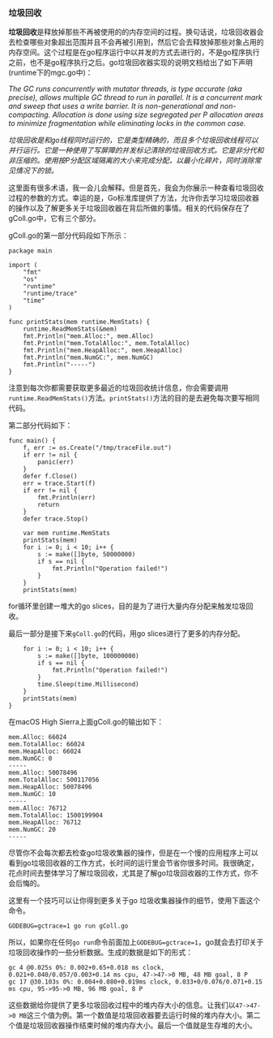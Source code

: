 ### 垃圾回收

**垃圾回收**是释放掉那些不再被使用的的内存空间的过程。换句话说，垃圾回收器会去检查哪些对象超出范围并且不会再被引用到，然后它会去释放掉那些对象占用的内存空间。这个过程是在go程序运行中以并发的方式去进行的，不是go程序执行之前，也不是go程序执行之后。go垃圾回收器实现的说明文档给出了如下声明(runtime下的mgc.go中)：

*The GC runs concurrently with mutator threads, is type accurate (aka precise), allows multiple
 GC thread to run in parallel. It is a concurrent mark and sweep that uses a write barrier. It is non-generational and non-compacting. Allocation is done using size segregated per P allocation areas to minimize fragmentation while eliminating locks in the common case.*

*垃圾回收是和go线程同时运行的，它是类型精确的，而且多个垃圾回收线程可以并行运行。它是一种使用了写屏障的并发标记清除的垃圾回收方式。它是非分代和非压缩的。使用按P分配区域隔离的大小来完成分配，以最小化碎片，同时消除常见情况下的锁。*

这里面有很多术语，我一会儿会解释。但是首先，我会为你展示一种查看垃圾回收过程的参数的方式。幸运的是，Go标准库提供了方法，允许你去学习垃圾回收器的操作以及了解更多关于垃圾回收器在背后所做的事情。相关的代码保存在了gColl.go中，它有三个部分。

gColl.go的第一部分代码段如下所示：

```
package main

import (
    "fmt"
    "os"
    "runtime"
    "runtime/trace"
    "time"
)

func printStats(mem runtime.MemStats) {
    runtime.ReadMemStats(&mem)
    fmt.Println("mem.Alloc:", mem.Alloc)
    fmt.Println("mem.TotalAlloc:", mem.TotalAlloc)
    fmt.Println("mem.HeapAlloc:", mem.HeapAlloc)
    fmt.Println("mem.NumGC:", mem.NumGC)
    fmt.Println("-----")
}
```

注意到每次你都需要获取更多最近的垃圾回收统计信息，你会需要调用```runtime.ReadMemStats()```方法。```printStats()```方法的目的是去避免每次要写相同代码。


第二部分代码如下：

```
func main() {
    f, err := os.Create("/tmp/traceFile.out")
    if err != nil {
        panic(err)
    }
    defer f.Close()
    err = trace.Start(f)
    if err != nil {
        fmt.Println(err)
        return
    }
    defer trace.Stop()

    var mem runtime.MemStats
    printStats(mem)
    for i := 0; i < 10; i++ {
        s := make([]byte, 50000000)
        if s == nil {
            fmt.Println("Operation failed!")
        }
    }
    printStats(mem)
```
for循环里创建一堆大的go slices，目的是为了进行大量内存分配来触发垃圾回收。

最后一部分是接下来```gColl.go```的代码，用go slices进行了更多的内存分配。

```
    for i := 0; i < 10; i++ {
        s := make([]byte, 100000000)
        if s == nil {
            fmt.Println("Operation failed!")
        }
        time.Sleep(time.Millisecond)
    }
    printStats(mem)
}
```

在macOS High Sierra上面gColl.go的输出如下：

```
mem.Alloc: 66024
mem.TotalAlloc: 66024
mem.HeapAlloc: 66024
mem.NumGC: 0
-----
mem.Alloc: 50078496
mem.TotalAlloc: 500117056
mem.HeapAlloc: 50078496
mem.NumGC: 10
-----
mem.Alloc: 76712
mem.TotalAlloc: 1500199904
mem.HeapAlloc: 76712
mem.NumGC: 20
-----
```

尽管你不会每次都去检查go垃圾收集器的操作，但是在一个慢的应用程序上可以看到go垃圾回收器的工作方式，长时间的运行里会节省你很多时间。我很确定，花点时间去整体学习了解垃圾回收，尤其是了解go垃圾回收器的工作方式，你不会后悔的。

这里有一个技巧可以让你得到更多关于go 垃圾收集器操作的细节，使用下面这个命令。

```
GODEBUG=gctrace=1 go run gColl.go
```
所以，如果你在任何```go run```命令前面加上```GODEBUG=gctrace=1```，go就会去打印关于垃圾回收操作的一些分析数据。生成的数据是如下的形式：

```
gc 4 @0.025s 0%: 0.002+0.65+0.018 ms clock, 0.021+0.040/0.057/0.003+0.14 ms cpu, 47->47->0 MB, 48 MB goal, 8 P
gc 17 @30.103s 0%: 0.004+0.080+0.019ms clock, 0.033+0/0.076/0.071+0.15 ms cpu, 95->95->0 MB, 96 MB goal, 8 P
```

这些数据给你提供了更多垃圾回收过程中的堆内存大小的信息。让我们以```47->47->0 MB```这三个值为例。第一个数值是垃圾回收器要去运行时候的堆内存大小。第二个值是垃圾回收器操作结束时候的堆内存大小。最后一个值就是生存堆的大小。









